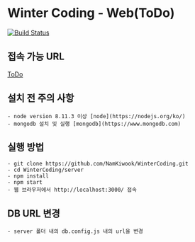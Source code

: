 # Winter Coding - Web(ToDo)

[![Build Status](https://travis-ci.org/NamKiwook/WinterCoding.svg?branch=master)](https://travis-ci.org/NamKiwook/WinterCoding)

## 접속 가능 URL
[ToDo](http://13.209.76.85:3005/)

## 설치 전 주의 사항
```
- node version 8.11.3 이상 [node](https://nodejs.org/ko/)
- mongodb 설치 및 실행 [mongodb](https://www.mongodb.com)
```
## 실행 방법
```
- git clone https://github.com/NamKiwook/WinterCoding.git
- cd WinterCoding/server
- npm install
- npm start
- 웹 브라우저에서 http://localhost:3000/ 접속
```
## DB URL 변경
```
- server 폴더 내의 db.config.js 내의 url을 변경
```
